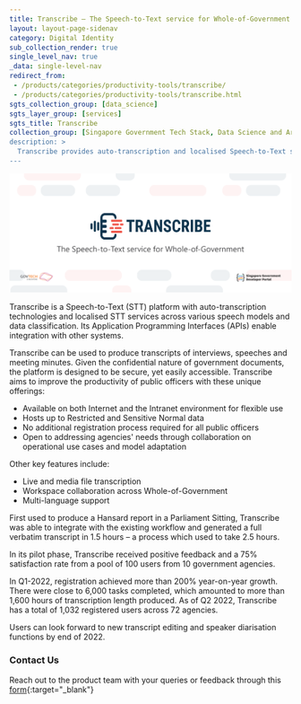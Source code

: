 ```yaml
---
title: Transcribe – The Speech-to-Text service for Whole-of-Government
layout: layout-page-sidenav
category: Digital Identity
sub_collection_render: true
single_level_nav: true
_data: single-level-nav
redirect_from:
 - /products/categories/productivity-tools/transcribe/
 - /products/categories/productivity-tools/transcribe.html
sgts_collection_group: [data_science]
sgts_layer_group: [services]
sgts_title: Transcribe
collection_group: [Singapore Government Tech Stack, Data Science and Artificial Intelligence, What's New]
description: >
  Transcribe provides auto-transcription and localised Speech-to-Text services for Singapore government officers. Find out more here.
---
```


![Transcribe header banner](/assets/img/Transcribe-HeaderBanner-v1.png)

Transcribe is a Speech-to-Text (STT) platform with auto-transcription technologies and localised STT services across various speech models and data classification. Its Application Programming Interfaces (APIs) enable integration with other systems. 

Transcribe can be used to produce transcripts of interviews, speeches and meeting minutes. Given the confidential nature of government documents, the platform is designed to be secure, yet easily accessible. Transcribe aims to improve the productivity of public officers with these unique offerings: 

- Available on both Internet and the Intranet environment for flexible use 
- Hosts up to Restricted and Sensitive Normal data 
- No additional registration process required for all public officers 
- Open to addressing agencies' needs through collaboration on operational use cases and model adaptation

Other key features include:
- Live and media file transcription 
- Workspace collaboration across Whole-of-Government 
- Multi-language support

First used to produce a Hansard report in a Parliament Sitting, Transcribe was able to integrate with the existing workflow and generated a full verbatim transcript in 1.5 hours – a process which used to take 2.5 hours. 

In its pilot phase, Transcribe received positive feedback and a 75% satisfaction rate from a pool of 100 users from 10 government agencies. 

In Q1-2022, registration achieved more than 200% year-on-year growth. There were close to 6,000 tasks completed, which amounted to more than 1,600 hours of transcription length produced. As of Q2 2022, Transcribe has a total of 1,032 registered users across 72 agencies.

Users can look forward to new transcript editing and speaker diarisation functions by end of 2022. 

### Contact Us

Reach out to the product team with your queries or feedback through this [form](https://form.gov.sg/#!/62280856ba91100012050933){:target="\_blank"}
